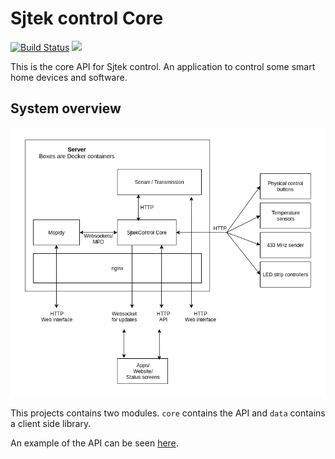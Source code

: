 # Sjtek control Core
[![Build Status](https://jenkins.habets.io/buildStatus/icon?job=Sjtek/sjtekcontrol-core/master)](https://jenkins.habets.io/job/Sjtek/job/sjtekcontrol-core/job/master/)
[![](https://jitpack.io/v/sjtek/sjtekcontrol-core.svg)](https://jitpack.io/#sjtek/sjtekcontrol-core)

This is the core API for Sjtek control. An application to control some smart home devices and software.

## System overview
![System overview](./system-overview.png)

This projects contains two modules. `core` contains the API and `data` contains a client side library.

An example of the API can be seen [here](https://sjtek.nl/api.info).